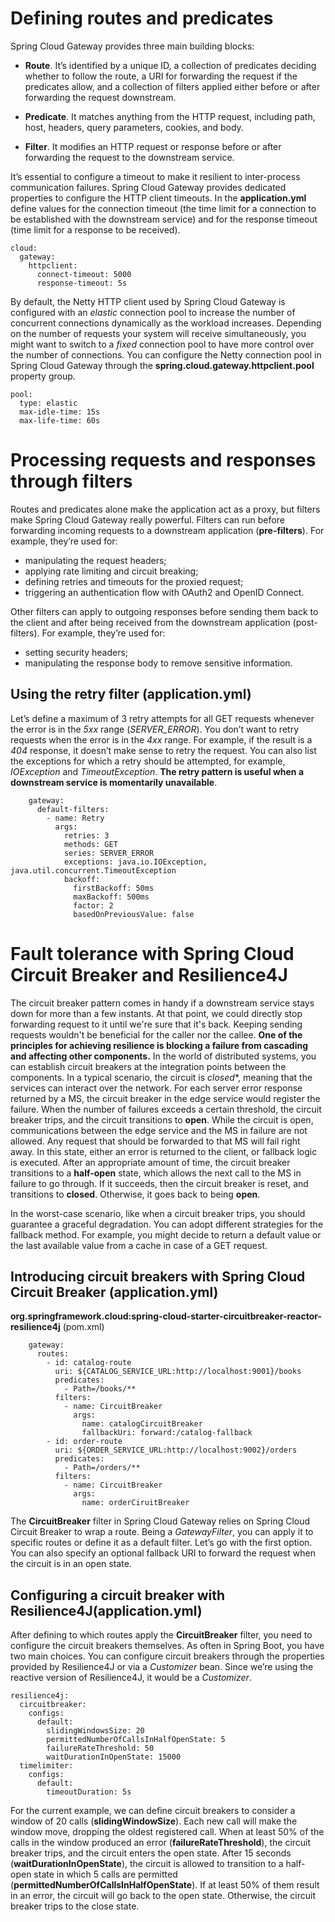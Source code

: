 # Defining routes and predicates
Spring Cloud Gateway provides three main building blocks:
* **Route**. It’s identified by a unique ID, a collection of predicates deciding whether to follow the route, a URI for forwarding the request if the predicates allow, and a
collection of filters applied either before or after forwarding the request downstream.

* **Predicate**. It matches anything from the HTTP request, including path, host, headers, query parameters, cookies, and body.

* **Filter**. It modifies an HTTP request or response before or after forwarding the request to the downstream service.

It’s essential to configure a timeout to make it resilient to inter-process communication failures. Spring Cloud Gateway provides dedicated properties to configure the
HTTP client timeouts.
In the **application.yml** define values for the connection timeout (the time limit for a connection to be established with the downstream service) and for
the response timeout (time limit for a response to be received).
```
cloud:
  gateway:
    httpclient:             
      connect-timeout: 5000
      response-timeout: 5s
```
By default, the Netty HTTP client used by Spring Cloud Gateway is configured with an *elastic* connection pool to increase the number of concurrent connections dynamically as the workload
increases. Depending on the number of requests your system will receive simultaneously, you might want to switch to a *fixed* connection pool to have more control over the number of
connections. You can configure the Netty connection pool in Spring Cloud Gateway through the **spring.cloud.gateway.httpclient.pool** property group.
```
pool:
  type: elastic
  max-idle-time: 15s 
  max-life-time: 60s
```

# Processing requests and responses through filters
Routes and predicates alone make the application act as a proxy, but filters make Spring Cloud Gateway really powerful. Filters can run before forwarding incoming requests to a downstream
application (**pre-filters**). For example, they’re used for:
* manipulating the request headers;
* applying rate limiting and circuit breaking;
* defining retries and timeouts for the proxied request;
* triggering an authentication flow with OAuth2 and OpenID Connect.

Other filters can apply to outgoing responses before sending them back to the client and after being received from the downstream application (post-filters). For example, they’re used for:
* setting security headers;
* manipulating the response body to remove sensitive information.

## Using the retry filter (application.yml)
Let’s define a maximum of 3 retry attempts for all GET requests whenever the error is in the *5xx* range (*SERVER_ERROR*). You don’t want to retry requests when the error is in the *4xx* range. For
example, if the result is a *404* response, it doesn’t make sense to retry the request. You can also list the exceptions for which a retry should be attempted, for example, *IOException* and
*TimeoutException*.
**The retry pattern is useful when a downstream service is momentarily unavailable**.
```
    gateway:
      default-filters:
        - name: Retry
          args:
            retries: 3
            methods: GET
            series: SERVER_ERROR
            exceptions: java.io.IOException, java.util.concurrent.TimeoutException
            backoff:
              firstBackoff: 50ms
              maxBackoff: 500ms
              factor: 2
              basedOnPreviousValue: false
```
# Fault tolerance with Spring Cloud Circuit Breaker and Resilience4J
The circuit breaker pattern comes in handy if a downstream service stays down for more than a few instants. At that point, we could directly stop forwarding
request to it until we're sure that it's back. Keeping sending requests wouldn't be beneficial for the caller nor the callee.
**One of the principles for achieving resilience is blocking a failure from cascading and affecting other components.**
In the world of distributed systems, you can establish circuit breakers at the integration points between the components.
In a typical scenario, the circuit is *closed**, meaning that the services can interact over the network. For each server error response returned by a MS, the circuit breaker in the edge service would register the
failure. When the number of failures exceeds a certain threshold, the circuit breaker trips, and the circuit transitions to **open**.
While the circuit is open, communications between the edge service and the MS in failure are not allowed. Any request that should be forwarded to that MS will fail right away.
In this state, either an error is returned to the client, or fallback logic is executed. After an appropriate amount of time, the circuit breaker transitions to a **half-open** state, which allows the next call to
the MS in failure to go through. If it succeeds, then the circuit breaker is reset, and transitions to **closed**. Otherwise, it goes back to being **open**.

In the worst-case scenario, like when a circuit breaker trips, you should guarantee a graceful degradation. You can adopt different strategies for the fallback method. For
example, you might decide to return a default value or the last available value from a cache in case of a GET request.

## Introducing circuit breakers with Spring Cloud Circuit Breaker (application.yml)
**org.springframework.cloud:spring-cloud-starter-circuitbreaker-reactor-resilience4j** (pom.xml)
```
    gateway:
      routes:
        - id: catalog-route
          uri: ${CATALOG_SERVICE_URL:http://localhost:9001}/books
          predicates:
            - Path=/books/**
          filters:
            - name: CircuitBreaker
              args:
                name: catalogCircuitBreaker
                fallbackUri: forward:/catalog-fallback
        - id: order-route
          uri: ${ORDER_SERVICE_URL:http://localhost:9002}/orders
          predicates:
            - Path=/orders/**
          filters:
            - name: CircuitBreaker
              args:
                name: orderCiruitBreaker
```
The **CircuitBreaker** filter in Spring Cloud Gateway relies on Spring Cloud Circuit Breaker to wrap a route. Being a *GatewayFilter*, you can apply it to specific routes or define it as a default
filter. Let’s go with the first option. You can also specify an optional fallback URI to forward the request when the circuit is in an open state.

## Configuring a circuit breaker with Resilience4J(application.yml)
After defining to which routes apply the **CircuitBreaker** filter, you need to configure the circuit breakers themselves. As often in Spring Boot, you have two main choices. You can
configure circuit breakers through the properties provided by Resilience4J or via a *Customizer* bean. 
Since we’re using the reactive version of Resilience4J, it would be a *Customizer<ReactiveResilience4JCircuitBreakerFactory>*.
```
resilience4j:
  circuitbreaker:
    configs:
      default:
        slidingWindowsSize: 20
        permittedNumberOfCallsInHalfOpenState: 5
        failureRateThreshold: 50
        waitDurationInOpenState: 15000
  timelimiter:
    configs:
      default:
        timeoutDuration: 5s
```
For the current example, we can define circuit breakers to consider a window of 20 calls (**slidingWindowSize**). Each new call will make the window move, dropping the oldest
registered call. When at least 50% of the calls in the window produced an error (**failureRateThreshold**), the circuit breaker trips, and the circuit enters the open state. After 15
seconds (**waitDurationInOpenState**), the circuit is allowed to transition to a half-open state in which 5 calls are permitted (**permittedNumberOfCallsInHalfOpenState**). If at least 50% of
them result in an error, the circuit will go back to the open state. Otherwise, the circuit breaker trips to the close state.